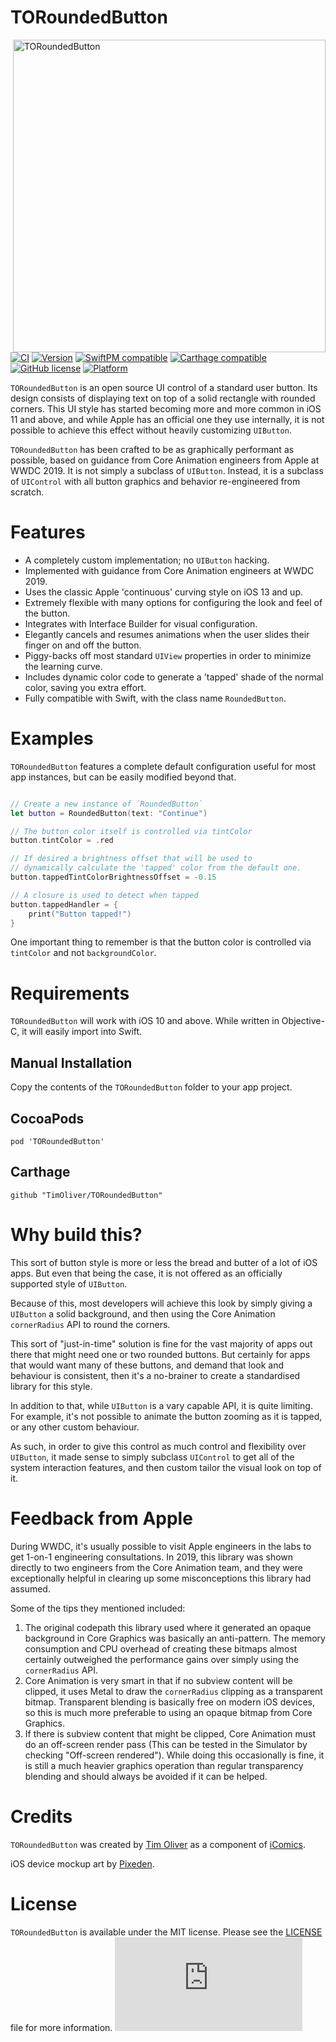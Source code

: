 # TORoundedButton

<img src="https://raw.githubusercontent.com/TimOliver/TORoundedButton/master/screenshot.png" width="500" align="right" alt="TORoundedButton" />

[![CI](https://github.com/TimOliver/TORoundedButton/workflows/CI/badge.svg)](https://github.com/TimOliver/TORoundedButton/actions?query=workflow%3ACI)
[![Version](https://img.shields.io/cocoapods/v/TORoundedButton.svg?style=flat)](http://cocoadocs.org/docsets/TORoundedButton)
[![SwiftPM compatible](https://img.shields.io/badge/SwiftPM-compatible-4BC51D.svg?style=flat)](https://swift.org/package-manager/)
[![Carthage compatible](https://img.shields.io/badge/Carthage-compatible-4BC51D.svg?style=flat)](https://github.com/Carthage/Carthage)
[![GitHub license](https://img.shields.io/badge/license-MIT-blue.svg)](https://raw.githubusercontent.com/TimOliver/TORoundedButton/master/LICENSE)
[![Platform](https://img.shields.io/cocoapods/p/TORoundedButton.svg?style=flat)](http://cocoadocs.org/docsets/TORoundedButton)

`TORoundedButton` is an open source UI control of a standard user button. Its design consists of displaying text on top of a solid rectangle with rounded corners. This UI style has started becoming more and more common in iOS 11 and above, and while Apple has an official one they use internally, it is not possible to achieve this effect without heavily customizing `UIButton`.

`TORoundedButton` has been crafted to be as graphically performant as possible, based on guidance from Core Animation engineers from Apple at WWDC 2019. It is not simply a subclass of `UIButton`. Instead, it is a subclass of `UIControl` with all button graphics and behavior re-engineered from scratch.

# Features

* A completely custom implementation; no `UIButton` hacking.
* Implemented with guidance from Core Animation engineers at WWDC 2019.
* Uses the classic Apple 'continuous' curving style on iOS 13 and up.
* Extremely flexible with many options for configuring the look and feel of the button.
* Integrates with Interface Builder for visual configuration.
* Elegantly cancels and resumes animations when the user slides their finger on and off the button.
* Piggy-backs off most standard `UIView` properties in order to minimize the learning curve.
* Includes dynamic color code to generate a 'tapped' shade of the normal color, saving you extra effort.
* Fully compatible with Swift, with the class name `RoundedButton`.

# Examples

`TORoundedButton` features a complete default configuration useful for most app instances, but can be easily modified beyond that.

```swift

// Create a new instance of `RoundedButton`
let button = RoundedButton(text: "Continue")

// The button color itself is controlled via tintColor
button.tintColor = .red

// If desired a brightness offset that will be used to 
// dynamically calculate the 'tapped' color from the default one.
button.tappedTintColorBrightnessOffset = -0.15

// A closure is used to detect when tapped
button.tappedHandler = {
	print("Button tapped!")
}

```

One important thing to remember is that the button color is controlled via `tintColor` and not `backgroundColor`.


# Requirements

`TORoundedButton` will work with iOS 10 and above. While written in Objective-C, it will easily import into Swift.

## Manual Installation

Copy the contents of the `TORoundedButton` folder to your app project.

## CocoaPods

```
pod 'TORoundedButton'
```

## Carthage

```
github "TimOliver/TORoundedButton"
```

# Why build this?

This sort of button style is more or less the bread and butter of a lot of iOS apps. But even that being the case, it is not offered as an officially supported style of `UIButton`.

Because of this, most developers will achieve this look by simply giving a `UIButton` a solid background, and then using the Core Animation `cornerRadius` API to round the corners. 

This sort of "just-in-time" solution is fine for the vast majority of apps out there that might need one or two rounded buttons. But certainly for apps that would want many of these buttons, and demand that look and behaviour is consistent, then it's a no-brainer to create a standardised library for this style.

In addition to that, while `UIButton` is a vary capable API, it is quite limiting. For example, it's not possible to animate the button zooming as it is tapped, or any other custom behaviour. 

As such, in order to give this control as much control and flexibility over `UIButton`, it made sense to simply subclass `UIControl` to get all of the system interaction features, and then custom tailor the visual look on top of it.

# Feedback from Apple

During WWDC, it's usually possible to visit Apple engineers in the labs to get 1-on-1 engineering consultations. In 2019, this library was shown directly to two engineers from the Core Animation team, and they were exceptionally helpful in clearing up some misconceptions this library had assumed.

Some of the tips they mentioned included:

1. The original codepath this library used where it generated an opaque background in Core Graphics was basically an anti-pattern. The memory consumption and CPU overhead of creating these bitmaps almost certainly outweighed the performance gains over simply using the `cornerRadius` API.
2. Core Animation is very smart in that if no subview content will be clipped, it uses Metal to draw the `cornerRadius` clipping as a transparent bitmap. Transparent blending is basically free on modern iOS devices, so this is much more preferable to using an opaque bitmap from Core Graphics.
3. If there is subview content that might be clipped, Core Animation must do an off-screen render pass (This can be tested in the Simulator by checking "Off-screen rendered"). While doing this occasionally is fine, it is still a much heavier graphics operation than regular transparency blending and should always be avoided if it can be helped.

# Credits

`TORoundedButton` was created by [Tim Oliver](http://twitter.com/TimOliverAU) as a component of [iComics](http://icomics.co).

iOS device mockup art by [Pixeden](http://pixeden.com).

# License

`TORoundedButton` is available under the MIT license. Please see the [LICENSE](LICENSE) file for more information. ![analytics](https://ga-beacon.appspot.com/UA-5643664-16/TORoundedButton/README.md?pixel)
